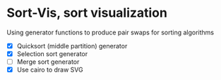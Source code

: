 # Sort-Vis, sort visualization

Using generator functions to produce pair swaps for sorting algorithms

- [x] Quicksort (middle partition) generator
- [x] Selection sort generator
- [ ] Merge sort generator
- [x] Use cairo to draw SVG